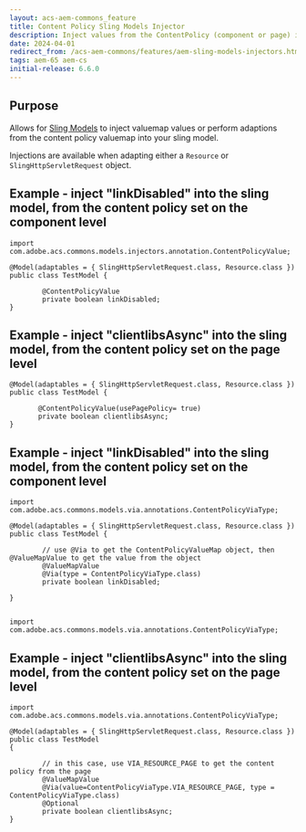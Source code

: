 ```yaml
---
layout: acs-aem-commons_feature
title: Content Policy Sling Models Injector
description: Inject values from the ContentPolicy (component or page) in your sling model
date: 2024-04-01
redirect_from: /acs-aem-commons/features/aem-sling-models-injectors.html
tags: aem-65 aem-cs
initial-release: 6.6.0
---
```


## Purpose

Allows for [Sling Models](http://sling.apache.org/documentation/bundles/models.html) to inject valuemap values or perform adaptions from the content policy valuemap into your sling model.




Injections are available when adapting either a `Resource` or `SlingHttpServletRequest` object.

## Example - inject "linkDisabled" into the sling model, from the content policy set on the component level
    import com.adobe.acs.commons.models.injectors.annotation.ContentPolicyValue;

    @Model(adaptables = { SlingHttpServletRequest.class, Resource.class })
    public class TestModel {
    
            @ContentPolicyValue
            private boolean linkDisabled;
    }

## Example - inject "clientlibsAsync" into the sling model, from the content policy set on the page level

    @Model(adaptables = { SlingHttpServletRequest.class, Resource.class })
    public class TestModel {
    
           @ContentPolicyValue(usePagePolicy= true)
           private boolean clientlibsAsync;
    }

## Example - inject "linkDisabled" into the sling model, from the content policy set on the component level

    import com.adobe.acs.commons.models.via.annotations.ContentPolicyViaType;

    @Model(adaptables = { SlingHttpServletRequest.class, Resource.class })
    public class TestModel {

            // use @Via to get the ContentPolicyValueMap object, then @ValueMapValue to get the value from the object
            @ValueMapValue
            @Via(type = ContentPolicyViaType.class)
            private boolean linkDisabled;
        
    }


    import com.adobe.acs.commons.models.via.annotations.ContentPolicyViaType;
## Example - inject "clientlibsAsync" into the sling model, from the content policy set on the page level
    import com.adobe.acs.commons.models.via.annotations.ContentPolicyViaType;

    @Model(adaptables = { SlingHttpServletRequest.class, Resource.class })
    public class TestModel
    {

            // in this case, use VIA_RESOURCE_PAGE to get the content policy from the page
            @ValueMapValue
            @Via(value=ContentPolicyViaType.VIA_RESOURCE_PAGE, type = ContentPolicyViaType.class)
            @Optional
            private boolean clientlibsAsync;
    }
